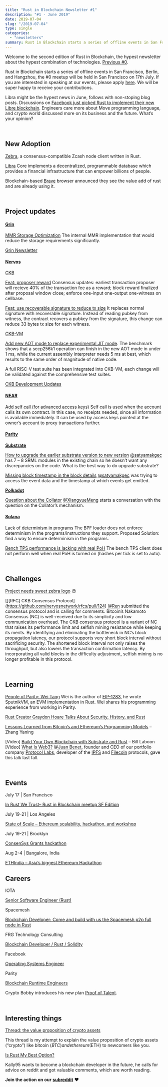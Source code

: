 ```yaml
---
title: "Rust in Blockchain Newsletter #1"
description: "#1 - June 2019"
date: 2019-07-04
slug: "/2019-07-04"
type: single
categories:
  - "newsletters"
summary: Rust in Blockchain starts a series of offline events in San Francisco, Berlin, and Hangzhou, the first meetup will be held in San Francisco on 17th July. If you are interested in speaking at our events, please apply here, we will be super happy to receive your contributions. Libra might be the hypest news in June, follows with non-stoping blog posts. 
---
```


Welcome to the second edition of Rust in Blockchain, the hypest newsletter about the hypest combination of technologies. [Previous #0](/newsletters/2019-06-06).

Rust in Blockchain starts a series of offline events in San Francisco, Berlin, and Hangzhou, the #0 meetup will be held in San Francisco on 17th July. If you are interested in speaking at our events, please apply [here](https://docs.google.com/forms/d/e/1FAIpQLSdqDDPv6WylWCel8j5oorm3U5M1wtQJ7gYLsw_Ng6IcDcDSBg/viewform). We will be super happy to receive your contributions.

Libra might be the hypest news in June, follows with non-stoping blog posts. Discussions on [Facebook just picked Rust to implement their new Libre blockchain](https://www.reddit.com/r/rust/comments/c20aed/facebook_just_picked_rust_to_implement_their_new/). Engineers care more about Move programming language, and crypto world discussed more on its business and the future. What’s your opinion?

&nbsp;

## New Adoption

[Zebra](https://github.com/ZcashFoundation/zebra), a consensus-compatible Zcash node client written in Rust.

[Libra](https://github.com/libra/libra) Core implements a decentralized, programmable database which provides a financial infrastructure that can empower billions of people.

Blockchain-based [Brave](https://news.ycombinator.com/item?id=20289966) browser announced they see the value add of rust and are already using it.

&nbsp;

## Project updates

#### [**Grin**](https://github.com/mimblewimble/grin)

[MMR Storage Optimization](https://github.com/mimblewimble/grin/issues/2873) The internal MMR implementation that would reduce the storage requirements significantly.

[Grin Newsletter](https://grinnews.substack.com/)


#### [**Nervos**](https://github.com/nervosnetwork)

[CKB](https://github.com/nervosnetwork/ckb)

[Feat: proposer reward](https://github.com/nervosnetwork/ckb/pull/922) Consensus updates: earliest transaction proposer will recieve 40% of the transaction fee as a reward; block reward finalized after proposal window close; enforce one-input one-output one-witness on cellbase.

[Feat: use recoverable signature to reduce tx size](https://github.com/nervosnetwork/ckb-system-scripts/pull/15) It replaces normal signature with recoverable signature. Instead of reading pubkey from witness, the contract recovers a pubkey from the signature, this change can reduce 33 bytes tx size for each witness.

[CKB-VM](https://github.com/nervosnetwork/ckb-vm)

[Add new AOT mode to replace experimental JIT mode](https://github.com/nervosnetwork/ckb-vm/pull/72). The benchmark shows that a secp256k1 operation can finish in the new AOT mode in under 1 ms, while the current assembly interpreter needs 5 ms at best, which results to the same order of magnitude of native code.

A full RISC-V test suite has been integrated into CKB-VM, each change will be validated against the comprehensive test suites.

[CKB Development Updates](https://medium.com/nervosnetwork/tagged/development-updates)


#### [**NEAR**](https://github.com/nearprotocol/nearcore)

[Add self call (for advanced access keys)](https://github.com/nearprotocol/nearcore/pull/1005) Self call is used when the account calls its own contract. In this case, no receipts needed, since all information is available immediately. It can be used by access keys pointed at the owner’s account to proxy transactions further.


#### [**Parity** ](https://github.com/paritytech)

**[Substrate](https://github.com/paritytech/substrate)**

[How to upgrade the earlier substrate version to new version](https://github.com/paritytech/substrate/issues/2861) [@satyamakgec](https://github.com/satyamakgec) has 7 – 8 SRML modules in the existing chain so he doesn’t want any discrepancies on the code. What is the best way to do upgrade substrate?

[Missing block timestamp in the block details](https://github.com/paritytech/substrate/issues/2811) [@satyamakgec](https://github.com/satyamakgec) was trying to access the event data and the timestamp at which events get emitted.

**[Polkadot](https://github.com/paritytech/polkadot)**

[Question about the Collator](https://github.com/paritytech/polkadot/issues/296) [@XiangyueMeng](https://github.com/XiangyueMeng) starts a conversation with the question on the Collator’s mechanism.


#### [**Solana**](https://github.com/solana-labs/solana)

[Lack of determinism in programs](https://github.com/solana-labs/solana/issues/4802) The BPF loader does not enforce determinism in the programs/instructions they support. Proposed Solution: find a way to ensure determinism in the programs.

[Bench TPS performance is lacking with real PoH](https://github.com/solana-labs/solana/issues/4722) The bench TPS client does not perform well when real PoH is turned on (hashes per tick is set to auto).


&nbsp;

## Challenges

[Project needs sweet zebra logo](https://github.com/ZcashFoundation/zebra/pull/2) 😉

[][RFC] CKB Consensus Protocol](https://github.com/nervosnetwork/rfcs/pull/124) [@Ren](https://github.com/nirenzang) submitted the consensus protocol and is calling for comments.
Bitcoin’s Nakamoto Consensus (NC) is well-received due to its simplicity and low communication overhead. The CKB consensus protocol is a variant of NC that raises its performance limit and selfish mining resistance while keeping its merits. By identifying and eliminating the bottleneck in NC’s block propagation latency, our protocol supports very short block interval without sacrificing security. The shortened block interval not only raises the throughput, but also lowers the transaction confirmation latency. By incorporating all valid blocks in the difficulty adjustment, selfish mining is no longer profitable in this protocol.


&nbsp;

## Learning

[People of Parity: Wei Tang](https://www.parity.io/people-of-parity-wei-tang/) Wei is the author of [EIP-1283](https://github.com/ethereum/EIPs/blob/master/EIPS/eip-1283.md), he wrote SputnikVM, an EVM implementation in Rust. Wei shares his programming experience from working in Parity.

[Rust Creator Graydon Hoare Talks About Security, History, and Rust](https://thenewstack.io/rust-creator-graydon-hoare-talks-about-security-history-and-rust)

[Lessons Learned from Bitcoin’s and Ethereum’s Programming Models](https://hackernoon.com/lessons-learned-from-bitcoins-and-ethereum-s-programming-models-f9fdbe1a3fdb) – Zhang Yaning

[Video] [Build Your Own Blockchain with Substrate and Rust](https://www.youtube.com/watch?v=bjWxwTA2KLw) – Bill Laboon
[Video] [What Is Web3?](https://avc.com/2019/06/video-of-the-week-what-is-web3/) [@Juan Benet](https://twitter.com/juanbenet), founder and CEO of our portfolio company [Protocol Labs](https://protocol.ai/), developer of the [IPFS](https://ipfs.io/) and [Filecoin](http://filecoin.io/) protocols, gave this talk last fall.


&nbsp;

## Events

July 17 | San Francisco

[In Rust We Trust– Rust in Blockchain meetup SF Edition](https://www.meetup.com/Rust-in-Blockchain-San-Francisco/events/262773260/)

July 19-21 | Los Angeles

[State of Scale – Ethereum scalability, hackathon, and workshop](https://www.stateofscale.com/)

July 19-21 | Brooklyn

[ConsenSys Grants hackathon](https://pages.consensys.net/consensys-grants-hackathon-new-york)

Aug 2-4 | Bangalore, India

[ETHIndia – Asia’s biggest Ethereum Hackathon](https://ethindia.co/)


## Careers

IOTA

[Senior Software Engineer (Rust)](https://iota.bamboohr.com/jobs/view.php?id=90)

Spacemesh

[Blockchain Developer: Come and build with us the Spacemesh p2p full node in Rust](https://blockchain.works-hub.com/jobs/blockchain-developer-e97)

FRG Technology Consulting

[Blockchain Developer / Rust / Solidity](https://www.goforcrypto.com/blockchain-developer-rust-solidity/)

Facebook

[Operating Systems Engineer](https://www.facebook.com/careers/jobs/679142629195287/)

Parity

[Blockchain Runtime Engineers](https://www.parity.io/jobs/#berlin-blockchain-runtime-engineer)

Crypto Bobby introduces his new plan [Proof of Talent](https://medium.com/@crypto_bobby/proofoftalent-d624d3a87e78).


&nbsp;

## Interesting things

[Thread: the value proposition of crypto assets](https://twitter.com/panekkkk/status/1142891604950339585)

This thread is my attempt to explain the value proposition of crypto assets (“crypto”) like bitcoin ($BTC) and ethereum ($ETH) to newcomers like you.

[Is Rust My Best Option?](https://www.reddit.com/r/rust/comments/c27fng/is_rust_my_best_option/)

Kally95 wants to become a blockchain developer in the future, he calls for advice on reddit and got valuable comments, which are worth reading.



**Join the action on our** [**subreddit**](https://www.reddit.com/r/RustInBlockchain/) **❤️**
